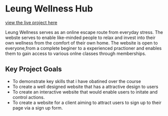 # Leung Wellness Hub
[view the live project here](https://adrianleung5.github.io/Leung-Wellness/)

Leung Wellness serves as an online escape route from everyday stress. The webste serves to enable
like-minded people to relax and invest into their own wellness from the comfort of their own home. The website is open to everyone,from a complete beginer to a experienced practioner and enables them to gain access to various onlne classes through memberships.

## Key Project Goals
- To demonstrate key skills that i have obatined over the course
- To create a well designed website that has a attractive design to users
- To create an interactive website that would enable users to initate and control actions. 
- To create a website for a client aiming to attract users to sign up to their page via a sign up form.
